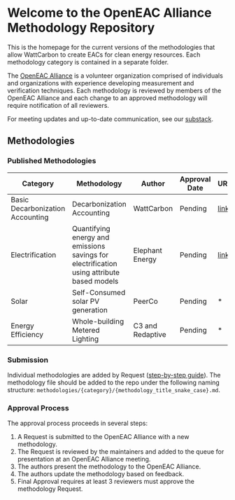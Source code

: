# Welcome to the OpenEAC Alliance Methodology Repository

This is the homepage for the current versions of the methodologies that allow WattCarbon to create EACs for clean energy resources. Each methodology category is contained in a separate folder.

The [OpenEAC Alliance](https://www.openeac.org/) is a volunteer organization comprised of individuals and organizations with experience developing measurement and verification techniques. Each methodology is reviewed by members of the OpenEAC Alliance and each change to an approved methodology will require notification of all reviewers.

For meeting updates and up-to-date communication, see our [substack](https://www.openeac.org/).

## Methodologies

### Published Methodologies

| Category           | Methodology                                      | Author      | Approval Date | URL | Approved By |
| ------------------ | ------------------------------------------------ | -------------- | ------------  | ------------ | ------------  |
| Basic Decarbonization Accounting  | Decarbonization Accounting        | WattCarbon   | Pending  | [link](https://docs.wattcarbon.com/m-and-v/shared) | *  |
| Electrification    | Quantifying energy and emissions savings for electrification using attribute based models |Elephant Energy| Pending | [link](https://docs.google.com/document/d/e/2PACX-1vTcP5q0VDsP7ewCNHNQBBChud__jor3HES3E45RiKgNZCAlHZ3q6HF6Z0mQ2cSbd7F9SxSbFcdw3wnY/pub) | *  |
| Solar              | Self-Consumed solar PV generation                | PeerCo         | Pending | *  | *  |
| Energy Efficiency  | Whole-building Metered Lighting                  | C3 and Redaptive | Pending  | *  | *  |

### Submission
Individual methodologies are added by Request ([step-by-step guide](https://github.com/wattcarbon/open-eac-alliance/blob/main/how-to-submit.md)). The methodology file should be added to the repo under the following naming structure: `methodologies/{category}/{methodology_title_snake_case}.md`.

### Approval Process

The approval process proceeds in several steps:

1. A Request is submitted to the OpenEAC Alliance with a new methodology.
2. The Request is reviewed by the maintainers and added to the queue for presentation at an OpenEAC Alliance meeting.
3. The authors present the methodology to the OpenEAC Alliance.
4. The authors update the methodology based on feedback.
5. Final Approval requires at least 3 reviewers must approve the methodology Request.



